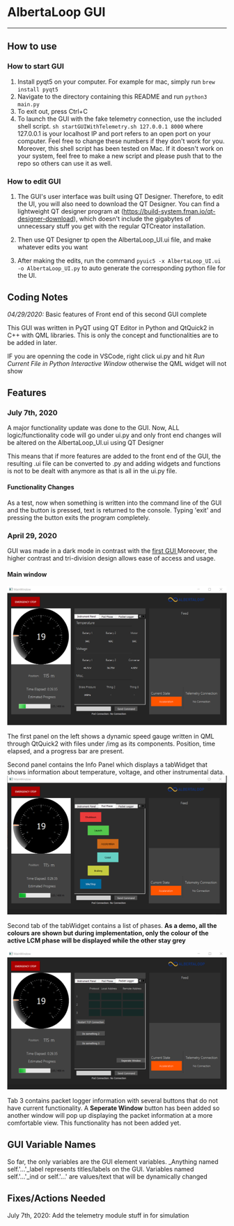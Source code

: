 # AlbertaLoop GUI

-------------------------------------------------------------------------------

## How to use

### How to start GUI
1) Install pyqt5 on your computer. For example for mac, simply run `brew install pyqt5`
2) Navigate to the directory containing this README and run `python3 main.py`
3) To exit out, press Ctrl+C
4) To launch the GUI with the fake telemetry connection, use the included shell script. `sh startGUIWithTelemetry.sh 127.0.0.1 8000` where 127.0.0.1 is your localhost IP and port refers to an open port on your computer. Feel free to change these numbers if they don't work for you. Moreover, this shell script has been tested on Mac. If it doesn't work on your system, feel free to make a new script and please push that to the repo so others can use it as well. 

### How to edit GUI
1) The GUI's user interface was built using QT Designer. Therefore, to edit the UI, you will also need to download the QT Designer. You can find a lightweight QT designer program at (https://build-system.fman.io/qt-designer-download), which doesn't include the gigabytes of unnecessary stuff you get with the regular QTCreator installation. 

2) Then use QT Designer tp open the AlbertaLoop_UI.ui file, and make whatever edits you want

3) After making the edits, run the command `pyuic5 -x AlbertaLoop_UI.ui -o AlbertaLoop_UI.py` to auto generate the corresponding python file for the UI.

## Coding Notes


*04/29/2020:* Basic features of Front end of this second GUI complete

This GUI was written in PyQT using QT Editor in Python and QtQuick2 in C++ with QML libraries. This is only the concept and functionalities are to be added in later.

IF you are openning the code in VSCode, right click ui.py and hit *Run Current File in Python Interactive Window* otherwise the QML widget will not show

## Features 

### July 7th, 2020
A major functionality update was done to the GUI. Now, ALL logic/functionality code will go under ui.py and only front end changes will be altered on the AlbertaLoop_UI.ui using QT Designer

This means that if more features are added to the front end of the GUI, the resulting .ui file can be converted to .py and adding widgets and functions is not to be dealt with anymore as that is all in the ui.py file. 

#### Functionality Changes
As a test, now when something is written into the command line of the GUI and the button is pressed, text is returned to the console.
Typing 'exit' and pressing the button exits the program completely. 


### April 29, 2020
GUI was made in a dark mode in contrast with the [first GUI ](https://github.com/albertaloop/T_SWE_2019_2020/tree/hsprabhakar-patch-1 "first GUI ")
Moreover, the higher contrast and tri-division design allows ease of access and usage.

#### Main window
[![main_window](https://github.com/albertaloop/T_SWE_2019_2020/blob/hsprabhakar-patch-1_qml/GUI/screenshots/main_window.png?raw=true "main_window")](https://raw.githubusercontent.com/albertaloop/T_SWE_2019_2020/hsprabhakar-patch-1_qml/GUI/screenshots/main_window.png?token=ALYW23764NDGETHBES647DC6WOEOA "main_window")

The first panel on the left shows a dynamic speed gauge written in QML through QtQuick2 with files under /img as its components. Position, time elapsed, and a progress bar are present. 

Second panel contains the Info Panel which displays a tabWidget that shows information about temperature, voltage, and other instrumental data. 
[![Pod Phase](https://raw.githubusercontent.com/albertaloop/T_SWE_2019_2020/hsprabhakar-patch-1_qml/GUI/screenshots/pod_state.png?token=ALYW23ZJUAXSVCWUCF5PUTC6WOE26 "Pod Phase")](https://raw.githubusercontent.com/albertaloop/T_SWE_2019_2020/hsprabhakar-patch-1_qml/GUI/screenshots/pod_state.png?token=ALYW23ZJUAXSVCWUCF5PUTC6WOE26 "Pod Phase")

Second tab of the tabWidget contains a list of phases. **As a demo, all the colours are shown but during implementation, only the colour of the active LCM phase will be displayed while the other stay grey**

[![Packet Logger](https://raw.githubusercontent.com/albertaloop/T_SWE_2019_2020/hsprabhakar-patch-1_qml/GUI/screenshots/packet_logger.png?token=ALYW234P2HQROKCLKQP7JK26WOFFG "Packet Logger")](https://raw.githubusercontent.com/albertaloop/T_SWE_2019_2020/hsprabhakar-patch-1_qml/GUI/screenshots/packet_logger.png?token=ALYW234P2HQROKCLKQP7JK26WOFFG "Packet Logger")

Tab 3 contains packet logger information with several buttons that do not have current functionality.  A **Seperate Window** button has been added so another window will pop up displaying the packet information at a more comfortable view. This functionality has not been added yet. 

## GUI Variable Names

So far, the only variables are the GUI element variables. _Anything named self.'...'_label represents titles/labels on the GUI. Variables named self.'...'_ind or self.'...' are values/text that will be dynamically changed 

## Fixes/Actions Needed

July 7th, 2020: 
Add the telemetry module stuff in for simulation
 
